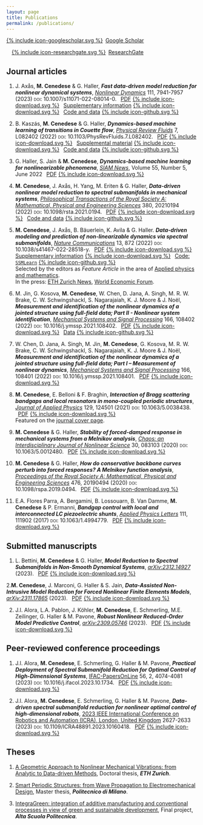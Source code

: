 ```yaml
---
layout: page
title: Publications
permalink: /publications/
---
```


<p><a href="https://scholar.google.com/citations?user=5sEbfHEAAAAJ&hl=en"><span style=';margin-right:.5em' class="icon icon--googlescholar">{% include icon-googlescholar.svg %}</span>Google Scholar</a>

<a href="https://www.researchgate.net/profile/Mattia-Cenedese"><span style='margin-left:1em;margin-right:.5em' class="icon icon--researchgate">{% include icon-researchgate.svg %}</span>ResearchGate</a>
</p>

## Journal articles

1. J. Axås, **M. Cenedese** & G. Haller, ***Fast data-driven model reduction for nonlinear dynamical systems***, [*Nonlinear Dynamics*](https://doi.org/10.1007/s11071-022-08014-0) 111, 7941-7957 (2023) <span style="font-variant:small-caps;">doi</span>: 10.1007/s11071-022-08014-0. <a style='margin-left:.5em' href="https://link.springer.com/content/pdf/10.1007/s11071-022-08014-0.pdf">PDF<span style='margin-left:.3em;margin-right:.5em' class="icon icon--download">{% include icon-download.svg %}</span></a> <a href="https://link.springer.com/article/10.1007/s11071-022-08014-0#Sec16">Supplementary information<span style='margin-left:.3em;margin-right:.5em' class="icon icon--download">{% include icon-download.svg %}</span></a> <a href="https://github.com/mattiacenedese/SSMLearn/tree/main/fastSSM">Code and data<span style='margin-left:.3em;margin-right:.5em' class="icon icon--download">{% include icon-github.svg %}</span></a>

2. B. Kaszás, **M. Cenedese** & G. Haller, ***Dynamics-based machine learning of transitions in Couette flow***, [*Physical Review Fluids*](https://doi.org/10.1103/PhysRevFluids.7.L082402) 7, L082402 (2022) <span style="font-variant:small-caps;">doi</span>: 10.1103/PhysRevFluids.7.L082402. <a style='margin-left:.5em' href="http://www.georgehaller.com/reprints/dynamicsbasedmachinelearning.pdf">PDF<span style='margin-left:.3em;margin-right:.5em' class="icon icon--download">{% include icon-download.svg %}</span></a> <a href="https://journals.aps.org/prfluids/supplemental/10.1103/PhysRevFluids.7.L082402/supplemental_couette.pdf">Supplemental material<span style='margin-left:.3em;margin-right:.5em' class="icon icon--download">{% include icon-download.svg %}</span></a> <a href="https://github.com/mattiacenedese/SSMLearn">Code and data<span style='margin-left:.3em;margin-right:.5em' class="icon icon--download">{% include icon-github.svg %}</span></a>

2. G. Haller, S. Jain & **M. Cenedese**, ***Dynamics-based machine learning for nonlinearizable phenomena***, [*SIAM News*](https://sinews.siam.org/Details-Page/dynamics-based-machine-learning-for-nonlinearizable-phenomena), Volume 55, Number 5, June 2022 <a style='margin-left:.5em' href="http://www.georgehaller.com/reprints/HallerJainCenedese_dynamics_based_machine_learning.pdf">PDF<span style='margin-left:.3em;margin-right:.5em' class="icon icon--download">{% include icon-download.svg %}</span></a>

2. **M. Cenedese**, J. Axås, H. Yang, M. Eriten & G. Haller, ***Data-driven nonlinear model reduction to spectral submanifolds in mechanical systems***, [*Philosophical Transactions of the Royal Society A: Mathematical, Physical and Engineering Sciences*](https://doi.org/10.1098/rsta.2021.0194) 380, 20210194 (2022) <span style="font-variant:small-caps;">doi</span>: 10.1098/rsta.2021.0194.
<a style='margin-left:.5em' href="http://www.georgehaller.com/reprints/Cenedeseetal_DataDrivenNonlinearModelReduction.pdf">PDF<span style='margin-left:.3em;margin-right:.5em' class="icon icon--download">{% include icon-download.svg %}</span></a> 
<a href="https://github.com/mattiacenedese/SSMLearn">Code and data<span style='margin-left:.3em;margin-right:.5em' class="icon icon--download">{% include icon-github.svg %}</span></a>

2. **M. Cenedese**, J. Axås, B. Bäuerlein, K. Avila & G. Haller. ***Data-driven modeling and prediction of non-linearizable dynamics via spectral submanifolds***, [*Nature Communications*](https://doi.org/10.1038/s41467-022-28518-y) 13, 872 (2022) <span style="font-variant:small-caps;">doi</span>: 10.1038/s41467-022-28518-y.
<a style='margin-left:.5em' href="https://www.nature.com/articles/s41467-022-28518-y.pdf">PDF<span style='margin-left:.3em;margin-right:.5em' class="icon icon--download">{% include icon-download.svg %}</span></a> 
<a href="https://static-content.springer.com/esm/art%3A10.1038%2Fs41467-022-28518-y/MediaObjects/41467_2022_28518_MOESM1_ESM.pdf">Supplementary information<span style='margin-left:.3em;margin-right:.5em' class="icon icon--download">{% include icon-download.svg %}</span></a> 
<a href="https://github.com/mattiacenedese/SSMLearn">Code: `SSMLearn`<span style='margin-left:.3em;margin-right:.5em' class="icon icon--download">{% include icon-github.svg %}</span></a><br>
Selected by the editors as *Feature Article* in the area of [Applied physics and mathematics](https://www.nature.com/collections/hjhbgijcei).<br>
In the press: [ETH Zurich News](https://ethz.ch/en/news-and-events/eth-news/news/2022/02/predicting-complex-dynamics-from-data.html), [World Economic Forum](https://www.weforum.org/agenda/2022/03/predicting-complex-dynamics-from-data/).

2.  M. Jin, G. Kosova, **M. Cenedese**, W. Chen, D. Jana, A. Singh, M. R. W. Brake, C. W. Schwingshackl, S. Nagarajaiah, K. J. Moore & J. Noël, ***Measurement and identification of the nonlinear dynamics of a jointed structure using full-field data; Part II - Nonlinear system identification***, [*Mechanical Systems and Signal Processing*](https://doi.org/10.1016/j.ymssp.2021.108402) 166, 108402 (2022) <span style="font-variant:small-caps;">doi</span>: 10.1016/j.ymssp.2021.108402.
<a style='margin-left:.5em' href="/assets/publications/2022MSSPJinKosovaCenedese_etal.pdf">PDF<span style='margin-left:.3em;margin-right:.5em' class="icon icon--download">{% include icon-download.svg %}</span></a> 
<a href="https://github.com/mattiacenedese/BRBtesting">Data<span style='margin-left:.3em;margin-right:.5em' class="icon icon--download">{% include icon-github.svg %}</span></a>

2. W. Chen, D. Jana, A. Singh, M. Jin, **M. Cenedese**, G. Kosova, M. R. W. Brake, C. W. Schwingshackl, S. Nagarajaiah, K. J. Moore & J. Noël, ***Measurement and identification of the nonlinear dynamics of a jointed structure using full-field data; Part I – Measurement of nonlinear dynamics***, [*Mechanical Systems and Signal Processing*](https://doi.org/10.1016/j.ymssp.2021.108401) 166, 108401 (2022) <span style="font-variant:small-caps;">doi</span>: 10.1016/j.ymssp.2021.108401.
<a style='margin-left:.5em' href="/assets/publications/2022MSSPChenJanaSingh_etal.pdf">PDF<span style='margin-left:.3em;margin-right:.5em' class="icon icon--download">{% include icon-download.svg %}</span></a> 

2. **M. Cenedese**, E. Belloni & F. Braghin, ***Interaction of Bragg scattering bandgaps and local resonators in mono-coupled periodic structures***, [*Journal of Applied Physics*](https://aip.scitation.org/doi/full/10.1063/5.0038438) 129, 124501 (2021) <span style="font-variant:small-caps;">doi</span>: 10.1063/5.0038438. 
<a style='margin-left:.5em' href="/assets/publications/2021JAPCenedeseBelloniBraghin.pdf">PDF<span style='margin-left:.3em;margin-right:.5em' class="icon icon--download">{% include icon-download.svg %}</span></a><br>
Featured on the [journal cover page](https://aip.scitation.org/action/showLargeCover?doi=10.1063%2Fjap.2021.129.issue-12).

2. **M. Cenedese** & G. Haller, ***Stability of forced-damped response in mechanical systems from a Melnikov analysis***, [*Chaos: an Interdisciplinary Journal of Nonlinear Science*](https://aip.scitation.org/doi/full/10.1063/5.0012480) 30, 083103 (2020) <span style="font-variant:small-caps;">doi</span>: 10.1063/5.0012480.
<a style='margin-left:.5em' href="http://www.georgehaller.com/reprints/CenedeseHaller_stabilityMelnikov.pdf">PDF<span style='margin-left:.3em;margin-right:.5em' class="icon icon--download">{% include icon-download.svg %}</span></a> 

2. **M. Cenedese** & G. Haller, ***How do conservative backbone curves perturb into forced responses? A Melnikov function analysis***, [*Proceedings of the Royal Society A: Mathematical, Physical and Engineering Sciences*](royalsocietypublishing.org/doi/abs/10.1098/rspa.2019.0494?af=R) 476, 20190494 (2020) <span style="font-variant:small-caps;">doi</span>: 10.1098/rspa.2019.0494.
<a style='margin-left:.5em' href="http://www.georgehaller.com/reprints/CenedeseHaller_backboneMelnikov.pdf">PDF<span style='margin-left:.3em;margin-right:.5em' class="icon icon--download">{% include icon-download.svg %}</span></a> 

2. E.A. Flores Parra, A. Bergamini, B. Lossouarn, B. Van Damme, **M. Cenedese** & P. Ermanni, ***Bandgap control with local and interconnected LC piezoelectric shunts***, [*Applied Physics Letters*](https://aip.scitation.org/doi/full/10.1063/1.4994779) 111, 111902 (2017) <span style="font-variant:small-caps;">doi</span>: 10.1063/1.4994779. 
<a style='margin-left:.5em' href="https://www.research-collection.ethz.ch/bitstream/handle/20.500.11850/185265/Bangap.pdf?sequence=1&isAllowed=y#page=3">PDF<span style='margin-left:.3em;margin-right:.5em' class="icon icon--download">{% include icon-download.svg %}</span></a> 

## Submitted manuscripts

1. L. Bettini, **M. Cenedese** & G. Haller, ***Model Reduction to Spectral Submanifolds in Non-Smooth Dynamical Systems***, [*arXiv:2312.14927*](http://arxiv.org/abs/2312.14927) (2023).
<a style='margin-left:.5em' href="https://arxiv.org/pdf/2312.14927.pdf">PDF<span style='margin-left:.3em;margin-right:.5em' class="icon icon--download">{% include icon-download.svg %}</span></a>

2.**M. Cenedese**, J. Marconi, G. Haller & S. Jain, ***Data-Assisted Non-Intrusive Model Reduction for Forced Nonlinear Finite Elements Models***, [*arXiv:2311.17865*](http://arxiv.org/abs/2311.17865) (2023).
<a style='margin-left:.5em' href="https://arxiv.org/pdf/2311.17865.pdf">PDF<span style='margin-left:.3em;margin-right:.5em' class="icon icon--download">{% include icon-download.svg %}</span></a>

2. J.I. Alora, L.A. Pablon, J. Köhler, **M. Cenedese**, E. Schmerling, M.E. Zeilinger, G. Haller & M. Pavone, ***Robust Nonlinear Reduced-Order Model Predictive Control***, [*arXiv:2309.05746*](http://arxiv.org/abs/2309.05746) (2023).
<a style='margin-left:.5em' href="https://arxiv.org/pdf/2309.05746.pdf">PDF<span style='margin-left:.3em;margin-right:.5em' class="icon icon--download">{% include icon-download.svg %}</span></a> 

## Peer-reviewed conference proceedings

1. J.I. Alora, **M. Cenedese**, E. Schmerling, G. Haller & M. Pavone, ***Practical Deployment of Spectral Submanifold Reduction for Optimal Control of High-Dimensional Systems***, [IFAC-PapersOnLine](https://www.sciencedirect.com/science/article/pii/S2405896323021432) 56, 2, 4074-4081 (2023) <span style="font-variant:small-caps;">doi</span>: 10.1016/j.ifacol.2023.10.1734.
<a style='margin-left:.5em' href="https://stanfordasl.github.io/wp-content/papercite-data/pdf/Alora.Cenedese.IFAC23.pdf">PDF<span style='margin-left:.3em;margin-right:.5em' class="icon icon--download">{% include icon-download.svg %}</span></a> 

2. J.I. Alora, **M. Cenedese**, E. Schmerling, G. Haller & M. Pavone, ***Data-driven spectral submanifold reduction for nonlinear optimal control of high-dimensional robots***, [2023 IEEE International Conference on Robotics and Automation (ICRA), London, United Kingdom](https://ieeexplore.ieee.org/document/10160418) 2627-2633 (2023) <span style="font-variant:small-caps;">doi</span>: 10.1109/ICRA48891.2023.10160418.
<a style='margin-left:.5em' href="https://www.georgehaller.com/reprints/highdimensionalrobots.pdf">PDF<span style='margin-left:.3em;margin-right:.5em' class="icon icon--download">{% include icon-download.svg %}</span></a> 

## Theses

1. [A Geometric Approach to Nonlinear Mechanical Vibrations: from Analytic to Data-driven Methods](https://www.research-collection.ethz.ch/handle/20.500.11850/528996), Doctoral thesis, ***ETH Zurich***.

2. [Smart Periodic Structures: from Wave Propagation to Electromechanical Design](https://www.politesi.polimi.it/handle/10589/131354), Master thesis, ***Politecnico di Milano***.

2. [IntegraGreen: integration of additive manufacturing and conventional processes in view of green and sustainable development](https://www.asp-poli.it/projects/integragreen-integration-of-additive-manufacturing-and-machining-processes-in-view-of-green-and-sustainable-development/), Final project, ***Alta Scuola Politecnica***.





